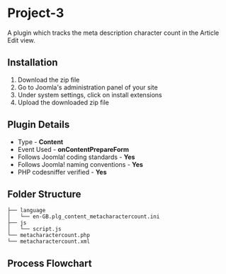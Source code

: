 # Project-3
A plugin which tracks the meta description character count in the Article Edit view.

## Installation
<ol>
  <li> Download the zip file </li>
  <li> Go to Joomla's administration panel of your site </li>
  <li> Under system settings, click on install extensions </li>
  <li> Upload the downloaded zip file </li>
</ol>

## Plugin Details
<ul>
  <li> Type - <b>Content</b> </li>
  <li> Event Used - <b>onContentPrepareForm</b> </li>
  <li> Follows Joomla! coding standards - <b>Yes</b> </li>
  <li> Follows Joomla! naming conventions - <b>Yes</b> </li>
  <li> PHP codesniffer verified - <b>Yes</b> </li>
</ul>
  
## Folder Structure
  
    ├── language
    │   └── en-GB.plg_content_metacharactercount.ini
    ├── js
    │   └── script.js
    └── metacharactercount.php
    └── metacharactercount.xml

## Process Flowchart
